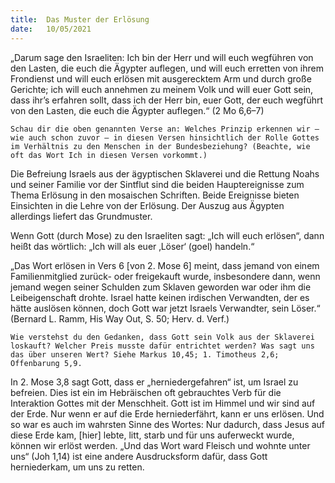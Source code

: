 ```yaml
---
title:  Das Muster der Erlösung
date:   10/05/2021
---
```


„Darum sage den Israeliten: Ich bin der Herr und will euch wegführen von den Lasten, die euch die Ägypter auflegen, und will euch erretten von ihrem Frondienst und will euch erlösen mit ausgerecktem Arm und durch große Gerichte; ich will euch annehmen zu meinem Volk und will euer Gott sein, dass ihr’s erfahren sollt, dass ich der Herr bin, euer Gott, der euch wegführt von den Lasten, die euch die Ägypter auflegen.“ (2 Mo 6,6–7)

`Schau dir die oben genannten Verse an: Welches Prinzip erkennen wir – wie auch schon zuvor – in diesen Versen hinsichtlich der Rolle Gottes im Verhältnis zu den Menschen in der Bundesbeziehung? (Beachte, wie oft das Wort Ich in diesen Versen vorkommt.)`

Die Befreiung Israels aus der ägyptischen Sklaverei und die Rettung Noahs und seiner Familie vor der Sintflut sind die beiden Hauptereignisse zum Thema Erlösung in den mosaischen Schriften. Beide Ereignisse bieten Einsichten in die Lehre von der Erlösung. Der Auszug aus Ägypten allerdings liefert das Grundmuster.

Wenn Gott (durch Mose) zu den Israeliten sagt: „Ich will euch erlösen“, dann heißt das wörtlich: „Ich will als euer ‚Löser‘ (goel) handeln.“

„Das Wort erlösen in Vers 6 [von 2. Mose 6] meint, dass jemand von einem Familienmitglied zurück- oder freigekauft wurde, insbesondere dann, wenn jemand wegen seiner Schulden zum Sklaven geworden war oder ihm die Leibeigenschaft drohte. Israel hatte keinen irdischen Verwandten, der es hätte auslösen können, doch Gott war jetzt Israels Verwandter, sein Löser.“ (Bernard L. Ramm, His Way Out, S. 50; Herv. d. Verf.)

`Wie verstehst du den Gedanken, dass Gott sein Volk aus der Sklaverei loskauft? Welcher Preis musste dafür entrichtet werden? Was sagt uns das über unseren Wert? Siehe Markus 10,45; 1. Timotheus 2,6; Offenbarung 5,9.`

In 2. Mose 3,8 sagt Gott, dass er „herniedergefahren“ ist, um Israel zu befreien. Dies ist ein im Hebräischen oft gebrauchtes Verb für die Interaktion Gottes mit der Menschheit. Gott ist im Himmel und wir sind auf der Erde. Nur wenn er auf die Erde herniederfährt, kann er uns erlösen. Und so war es auch im wahrsten Sinne des Wortes: Nur dadurch, dass Jesus auf diese Erde kam, [hier] lebte, litt, starb und für uns auferweckt wurde, können wir erlöst werden. „Und das Wort ward Fleisch und wohnte unter uns“ (Joh 1,14) ist eine andere Ausdrucksform dafür, dass Gott herniederkam, um uns zu retten.